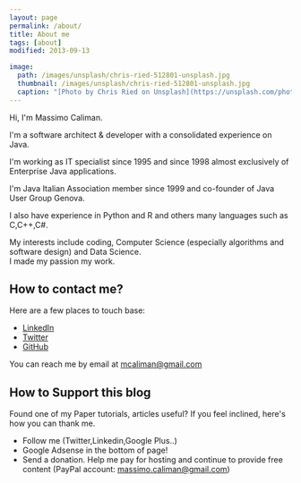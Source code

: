 ```yaml
---
layout: page
permalink: /about/
title: About me
tags: [about]
modified: 2013-09-13

image:
  path: /images/unsplash/chris-ried-512801-unsplash.jpg
  thumbnail: /images/unsplash/chris-ried-512801-unsplash.jpg
  caption: "[Photo by Chris Ried on Unsplash](https://unsplash.com/photos/ieic5Tq8YMk?utm_source=unsplash&utm_medium=referral&utm_content=creditCopyText)"
---
```


Hi, I'm Massimo Caliman. 

I'm a software architect & developer with a consolidated experience on Java.

I'm working as IT specialist since 1995 and since 1998  almost exclusively of Enterprise Java applications. 

I'm Java Italian Association member since 1999 and co-founder of Java User Group Genova.

I also have experience in Python and R and others many languages such as C,C++,C#.

My interests include coding, Computer Science (especially algorithms and software design) and Data Science.  
I made my passion my work.

## How to contact me? 
Here are a few places to touch base:

* [LinkedIn](https://www.linkedin.com/in/mcaliman)
* [Twitter](http://twitter.com/mcaliman)
* [GitHub](https://github.com/mcaliman)

You can reach me by email at [mcaliman@gmail.com](mailto:mcaliman@gmail.com)


## How to Support this blog

Found one of my Paper tutorials, articles useful? If you feel inclined, here's how you can thank me.

* Follow me (Twitter,Linkedin,Google Plus..)
* Google Adsense in the bottom of page!
* Send a donation. Help me pay for hosting and continue to provide free content (PayPal account: massimo.caliman@gmail.com)